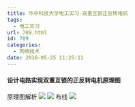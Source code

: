 ```yaml
---
title: 华中科技大学电工实习-双重互锁正反转电机
tags:
  - 电工实习
url: 709.html
id: 709
categories:
  - 网络技术
date: 2018-05-25 11:25:11
---
```


#### 设计电路实现双重互锁的正反转电机原理图

原理图解析 
![](http://file.mgek.cc/images/blog/hust-forward-reverse-engine-1.webp)
![](http://file.mgek.cc/images/blog/hust-forward-reverse-engine-2.webp)
布线
![](http://file.mgek.cc/images/blog/hust-forward-reverse-engine-3.webp)